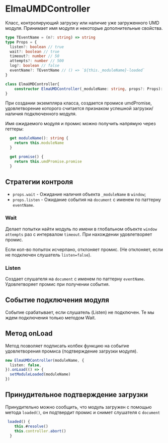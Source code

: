 # ElmaUMDController

Класс, контролирующий загрузку или наличие уже загруженного UMD модуля. Принимает имя модуля и некоторые дополнительные свойства.

```ts
type TEventName = (n?: string) => string
type Props = {
  listen?: boolean // true
  wait?: boolean // true
  timeout?: number // 50
  attempts?: number // 500
  log?: boolean // false
  eventName?: TEventName // () => `${this._moduleName}-loaded`
}

class ElmaUMDController{
    constructor ElmaUMDController(_moduleName: string, props?: Props): ElmaUMDController
}
```

При создании экземпляра класса, создается промисе umdPromise, удовлетворение которого считается признаком успешной загрузки/наличия подключенного модуля.

Имя ожидаемого модуля и промис можно получить напрямую через геттеры:

```ts
  get moduleName(): string {
    return this.moduleName
  }

  get promise() {
    return this.umdPromise.promise
  }
```

## Стратегии контроля

- `props.wait` - Ожидание наличия объекта `_moduleName` в `window`;
- `props.listen` - Ожидание события на `document` с именем по паттерну `eventName`.

### Wait

Делает попытки найти модуль по имени в глобальном объекте `window` `attempts` раз с интервалом `timeout`. При нахождении удовлетворяет промис.

Если кол-во попыток исчерпано, отклоняет промис. (Не отклоняет, если не подключен слушатель `listen=false`).

### Listen

Создает слушателя на `document` с именем по паттерну `eventName`. Удовлетворяет промис при получении события.

## Событие подключения модуля

Событие срабатывает, если слушатель (Listen) не подключен. Те мы ждем подключения только методом Wait.

## Метод onLoad

Метод позволяет подписать колбек функцию на событие удовлетворения промиса (подтверждение загрузки модуля).

```ts
new ElmaUMDController(moduleName, {
  listen: false,
}).onLoad(() => {
  setModuleLoaded(moduleName)
})
```

## Принудительное подтверждение загрузки

Принудительно можно сообщить, что модуль загружен с помощью метода `loaded()`, он подтвердит промис и снимет слушателя с `document`

```ts
 loaded() {
    this.#resolve()
    this.controller.abort()
  }
```

